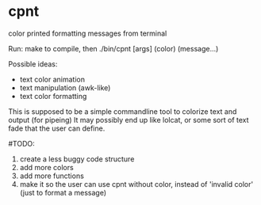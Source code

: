 # cpnt
color printed formatting messages from terminal

Run:
make to compile, then ./bin/cpnt [args] (color) (message...)

Possible ideas: 
* text color animation
* text manipulation (awk-like)
* text color formatting

This is supposed to be a simple commandline tool to colorize text and output (for pipeing)
It may possibly end up like lolcat, or some sort of text fade that the user can define.

#TODO:

1. create a less buggy code structure
2. add more colors
3. add more functions
4. make it so the user can use cpnt without color, instead of 'invalid color' (just to format a message)
